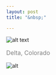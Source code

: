 ```yaml
---
layout: post
title: "&nbsp;"

---
```

![alt text](https://jonkalev.s3.us-west-2.amazonaws.com/2023026-sheep.jpg)
<p style="color: grey; font-size: 16px;">Delta, Colorado</p>

![alt](https://jonkalev.s3.us-west-2.amazonaws.com/2023026-sheep2.jpg)

